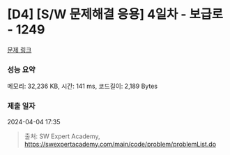 # [D4] [S/W 문제해결 응용] 4일차 - 보급로 - 1249 

[문제 링크](https://swexpertacademy.com/main/code/problem/problemDetail.do?contestProbId=AV15QRX6APsCFAYD) 

### 성능 요약

메모리: 32,236 KB, 시간: 141 ms, 코드길이: 2,189 Bytes

### 제출 일자

2024-04-04 17:35



> 출처: SW Expert Academy, https://swexpertacademy.com/main/code/problem/problemList.do